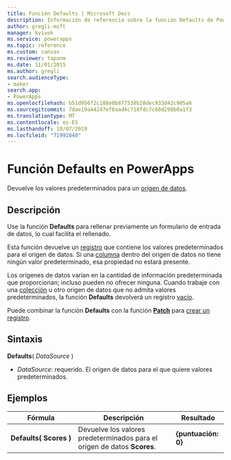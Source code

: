 ```yaml
---
title: Función Defaults | Microsoft Docs
description: Información de referencia sobre la función Defaults de PowerApps, incluidos ejemplos y sintaxis
author: gregli-msft
manager: kvivek
ms.service: powerapps
ms.topic: reference
ms.custom: canvas
ms.reviewer: tapanm
ms.date: 11/01/2015
ms.author: gregli
search.audienceType:
- maker
search.app:
- PowerApps
ms.openlocfilehash: b51d956f2c188e0b877530b28dec933d42c905a6
ms.sourcegitcommit: 7dae19a44247ef6aad4c718fdc7c68d298b0a1f3
ms.translationtype: MT
ms.contentlocale: es-ES
ms.lasthandoff: 10/07/2019
ms.locfileid: "71992840"
---
```

# <a name="defaults-function-in-powerapps"></a>Función Defaults en PowerApps
Devuelve los valores predeterminados para un [origen de datos](../working-with-data-sources.md).  

## <a name="description"></a>Descripción
Use la función **Defaults** para rellenar previamente un formulario de entrada de datos, lo cual facilita el rellenado.

Esta función devuelve un [registro](../working-with-tables.md#records) que contiene los valores predeterminados para el origen de datos.  Si una [columna](../working-with-tables.md#columns) dentro del origen de datos no tiene ningún valor predeterminado, esa propiedad no estará presente.

Los orígenes de datos varían en la cantidad de información predeterminada que proporcionan; incluso pueden no ofrecer ninguna.  Cuando trabaje con una [colección](../working-with-data-sources.md#collections) u otro origen de datos que no admita valores predeterminados, la función **Defaults** devolverá un registro [vacío](function-isblank-isempty.md).

Puede combinar la función **Defaults** con la función **[Patch](function-patch.md)** para [crear un registro](../working-with-data-sources.md).

## <a name="syntax"></a>Sintaxis
**Defaults**( *DataSource* )

* *DataSource*: requerido. El origen de datos para el que quiere valores predeterminados.

## <a name="examples"></a>Ejemplos

| Fórmula | Descripción | Resultado |
| --- | --- | --- |
| **Defaults(&nbsp;Scores&nbsp;)** |Devuelve los valores predeterminados para el origen de datos **Scores**. |**{puntuación: 0}** |


